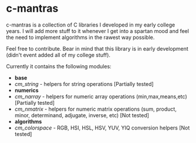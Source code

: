 c-mantras
========

c-mantras is a collection of C libraries I developed in my early college years. I will add more stuff to it whenever I get into a spartan mood and feel the need to implement algorithms in the rawest way possible.

Feel free to contribute. Bear in mind that this library is in early development (didn't event added all of my college stuff).

Currently it contains the following modules:
 - **base**  
  - *cm_string* - helpers for string operations [Partially tested]
 - **numerics** 
  - *cm_narray* - helpers for numeric array operations (min,max,means,etc) [Partially tested]
  - *cm_nmatrix* - helpers for numeric matrix operations (sum, product, minor, determinand, adjugate, inverse, etc) [Not tested]
 - **algorithms** 
  - *cm_colorspace* - RGB, HSI, HSL, HSV, YUV, YIQ conversion helpers [Not tested]
